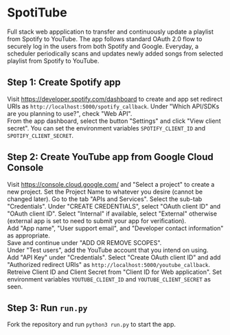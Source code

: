 # SpotiTube
Full stack web appplication to transfer and continuously update a playlist from Spotify to YouTube. The app follows standard OAuth 2.0 flow to securely log in the users from both Spotify and Google. Everyday, a scheduler periodically scans and updates newly added songs from selected playlist from Spotify to YouTube.
## Step 1: Create Spotify app
Visit https://developer.spotify.com/dashboard to create and app set redirect URIs as ```http://localhost:5000/spotify_callback```. Under "Which API/SDKs are you planning to use?", check "Web API".\
From the app dashboard, select the button "Settings" and click "View client secret". You can set the environment variables ```SPOTIFY_CLIENT_ID``` and ```SPOTIFY_CLIENT_SECRET```.
## Step 2: Create YouTube app from Google Cloud Console
Visit https://console.cloud.google.com/ and "Select a project" to create a new project. Set the Project Name to whatever you desire (cannot be changed later). Go to the tab "APIs and Services". Select the sub-tab "Credentials". Under "CREATE CREDENTIALS", select "OAuth client ID" and "OAuth client ID". Select "Internal" if available, select "External" otherwise (external app is set to need to submit your app for verification).\
Add "App name", "User support email", and "Developer contact information" as appropriate.\
Save and continue under "ADD OR REMOVE SCOPES".\
Under "Test users", add the YouTube account that you intend on using.\
Add "API Key" under "Credentials". Select "Create OAuth client ID" and add "Authorized redirect URIs" as ```http://localhost:5000/youtube_callback```. Retreive Client ID and Client Secret from "Client ID for Web application". Set environment variables ```YOUTUBE_CLIENT_ID``` and ```YOUTUBE_CLIENT_SECRET``` as seen.
## Step 3: Run ```run.py```
Fork the repository and run ```python3 run.py``` to start the app.
